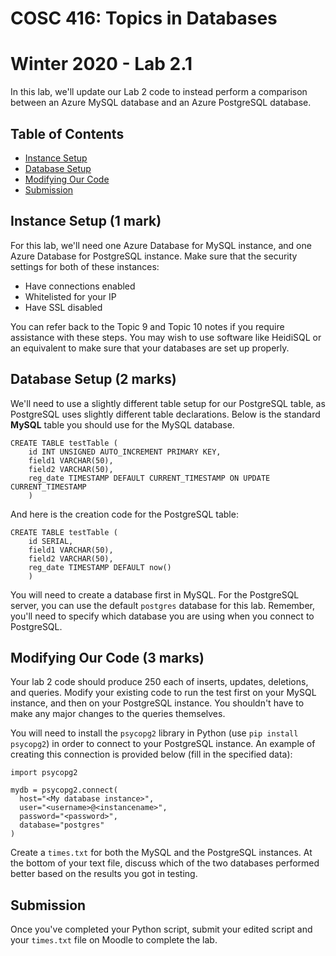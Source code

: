 # COSC 416: Topics in Databases
# Winter 2020 - Lab 2.1

In this lab, we'll update our Lab 2 code to instead perform a comparison between an Azure MySQL database and an Azure PostgreSQL database.

## Table of Contents
- [Instance Setup](#instances)
- [Database Setup](#setup)
- [Modifying Our Code](#generate)
- [Submission](#submission)

<a name="instances"></a>
## Instance Setup (1 mark)

For this lab, we'll need one Azure Database for MySQL instance, and one Azure Database for PostgreSQL instance. Make sure that the security settings for both of these instances:

* Have connections enabled
* Whitelisted for your IP
* Have SSL disabled

You can refer back to the Topic 9 and Topic 10 notes if you require assistance with these steps. You may wish to use software like HeidiSQL or an equivalent to make sure that your databases are set up properly.

<a name="setup"></a>
## Database Setup (2 marks)

We'll need to use a slightly different table setup for our PostgreSQL table, as PostgreSQL uses slightly different table declarations. Below is the standard **MySQL** table you should use for the MySQL database.

```
CREATE TABLE testTable (
	id INT UNSIGNED AUTO_INCREMENT PRIMARY KEY,
	field1 VARCHAR(50),
	field2 VARCHAR(50),
	reg_date TIMESTAMP DEFAULT CURRENT_TIMESTAMP ON UPDATE CURRENT_TIMESTAMP
	)
```

And here is the creation code for the PostgreSQL table:

```
CREATE TABLE testTable (
	id SERIAL,
	field1 VARCHAR(50),
	field2 VARCHAR(50),
	reg_date TIMESTAMP DEFAULT now()
	)
```

You will need to create a database first in MySQL. For the PostgreSQL server, you can use the default ```postgres``` database for this lab. Remember, you'll need to specify which database you are using when you connect to PostgreSQL.

<a name="generate"></a>
## Modifying Our Code (3 marks)

Your lab 2 code should produce 250 each of inserts, updates, deletions, and queries. Modify your existing code to run the test first on your MySQL instance, and then on your PostgreSQL instance. You shouldn't have to make any major changes to the queries themselves.

You will need to install the ```psycopg2``` library in Python (use ```pip install psycopg2```) in order to connect to your PostgreSQL instance. An example of creating this connection is provided below (fill in the specified data):

```
import psycopg2

mydb = psycopg2.connect(
  host="<My database instance>",
  user="<username>@<instancename>",
  password="<password>",
  database="postgres"
)
```

Create a ```times.txt``` for both the MySQL and the PostgreSQL instances. At the bottom of your text file, discuss which of the two databases performed better based on the results you got in testing.

<a name="submission"></a>
## Submission

Once you've completed your Python script, submit your edited script and your ```times.txt``` file on Moodle to complete the lab.